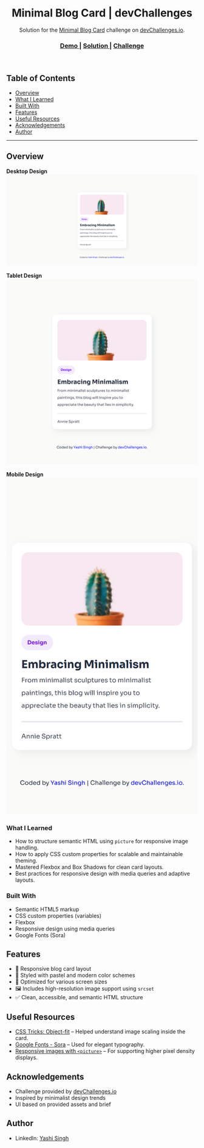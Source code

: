 <h1 align="center">Minimal Blog Card | devChallenges</h1>

<div align="center">
  Solution for the <a href="https://devchallenges.io/challenge/minimal-blog-card" target="_blank">Minimal Blog Card</a> challenge on <a href="https://devchallenges.io/" target="_blank">devChallenges.io</a>.
</div>

<div align="center">
  <h3>
    <a href="https://your-live-demo-link.com">
      Demo
    </a>
    <span> | </span>
    <a href="https://github.com/Yashi-Singh-9/Minimal-Blog-Card">
      Solution
    </a>
    <span> | </span>
    <a href="https://devchallenges.io/challenge/minimal-blog-card">
      Challenge
    </a>
  </h3>
</div>

<br />

## Table of Contents

- [Overview](#overview)
- [What I Learned](#what-i-learned)
- [Built With](#built-with)
- [Features](#features)
- [Useful Resources](#useful-resources)
- [Acknowledgements](#acknowledgements)
- [Author](#author)

---

## Overview

**Desktop Design**  
![Minimal Blog Card Desktop Screenshot](./design/desktop-design.png)

**Tablet Design**  
![Minimal Blog Card Tablet Screenshot](./design/tablet-design.png)

**Mobile Design**  
![Minimal Blog Card Mobile Screenshot](./design/mobile-design.png)

### What I Learned

- How to structure semantic HTML using `picture` for responsive image handling.
- How to apply CSS custom properties for scalable and maintainable theming.
- Mastered Flexbox and Box Shadows for clean card layouts.
- Best practices for responsive design with media queries and adaptive layouts.

### Built With

- Semantic HTML5 markup
- CSS custom properties (variables)
- Flexbox
- Responsive design using media queries
- Google Fonts (Sora)

## Features

- 🌵 Responsive blog card layout
- 🎨 Styled with pastel and modern color schemes
- 📱 Optimized for various screen sizes
- 🖼️ Includes high-resolution image support using `srcset`
- ✅ Clean, accessible, and semantic HTML structure

## Useful Resources

- [CSS Tricks: Object-fit](https://css-tricks.com/almanac/properties/o/object-fit/) – Helped understand image scaling inside the card.
- [Google Fonts - Sora](https://fonts.google.com/specimen/Sora) – Used for elegant typography.
- [Responsive images with `<picture>`](https://developer.mozilla.org/en-US/docs/Web/HTML/Element/picture) – For supporting higher pixel density displays.

## Acknowledgements

- Challenge provided by [devChallenges.io](https://devchallenges.io)
- Inspired by minimalist design trends
- UI based on provided assets and brief

## Author

- LinkedIn: [Yashi Singh](https://www.linkedin.com/in/yashi-singh-b4143a246)